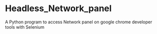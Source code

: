 # Headless_Network_panel
A Python program to access Network panel on google chrome developer tools with Selenium
